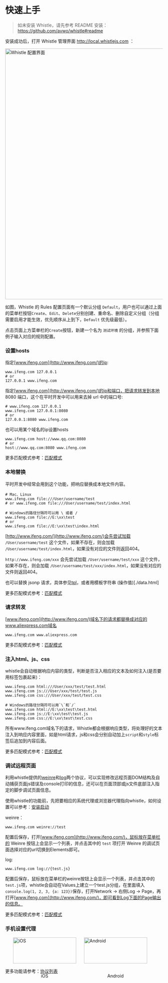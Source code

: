 # 快速上手
> 如未安装 Whistle，请先参考 README 安装：https://github.com/avwo/whistle#readme

安装成功后，打开 Whistle 管理界面 http://local.whistlejs.com ：

<img alt="Whistle 配置界面" width="800" src="https://user-images.githubusercontent.com/11450939/168982698-934a70c4-a482-4478-870a-a39921ceefcd.png">

如图，Whistle 的 Rules 配置页面有一个默认分组 `Default`，用户也可以通过上面的菜单栏按钮`Create`、`Edit`、`Delete`分别创建、重命名、删除自定义分组（分组需要启用才能生效，优先顺序从上到下，`Default` 优先级最低）。

点击页面上方菜单栏的`Create`按钮，新建一个名为 `测试环境` 的分组，并参照下面例子输入对应的规则配置。

### 设置hosts
指定[www.ifeng.com](http://www.ifeng.com/)的ip:

```
www.ifeng.com 127.0.0.1
# or
127.0.0.1 www.ifeng.com
```

指定[www.ifeng.com](http://www.ifeng.com/)的ip和端口，把请求转发到本地 8080 端口，这个在平时开发中可以用来去掉 url 中的端口号:

```
# www.ifeng.com 127.0.0.1
www.ifeng.com 127.0.0.1:8080
# or
127.0.0.1:8080 www.ifeng.com
```

也可以用某个域名的ip设置hosts

```
www.ifeng.com host://www.qq.com:8080
# or
host://www.qq.com:8080 www.ifeng.com
```
 更多匹配模式参考：[匹配模式](pattern.html)

### 本地替换

平时开发中经常会用到这个功能，把响应替换成本地文件内容。

```
# Mac、Linux
www.ifeng.com file:///User/username/test
# or www.ifeng.com file:///User/username/test/index.html

# Windows的路径分隔符可以用 \ 或者 /
www.ifeng.com file://E:\xx\test
# or
www.ifeng.com file://E:\xx\test\index.html
```

[http://www.ifeng.com/](http://www.ifeng.com/)会先尝试加载 `/User/username/test` 这个文件，如果不存在，则会加载 `/User/username/test/index.html`，如果没有对应的文件则返回404。

`http://www.ifeng.com/xxx` 会先尝试加载 `/User/username/test/xxx` 这个文件，如果不存在，则会加载 `/User/username/test/xxx/index.html`，如果没有对应的文件则返回404。

也可以替换 jsonp 请求，具体参见[tpl](rules/rule/tpl.html)，或者用模板字符串 (操作值)[./data.html]

更多匹配模式参考：[匹配模式](pattern.html)

### 请求转发

[www.ifeng.com](http://www.ifeng.com/)域名下的请求都替换成对应的www.aliexpress.com域名

```
www.ifeng.com www.aliexpress.com
```

更多匹配模式参考：[匹配模式](pattern.html)

### 注入html、js、css
whistle会自动根据响应内容的类型，判断是否注入相应的文本及如何注入(是否要用标签包裹起来)：
```
www.ifeng.com html:///User/xxx/test/test.html
www.ifeng.com js:///User/xxx/test/test.js
www.ifeng.com css:///User/xxx/test/test.css

# Windows的路径分隔符可以用`\`和`/`
www.ifeng.com html://E:\xx\test\test.html
www.ifeng.com js://E:\xx\test\test.js
www.ifeng.com css://E:\xx\test\test.css
```

所有www.ifeng.com域名下的请求，Whistle都会根据响应类型，将处理好的文本注入到响应内容里面，如是html请求，js和css会分别自动加上`script`和`style`标签后追加到内容后面。

更多匹配模式参考：[匹配模式](pattern.html)

### 调试远程页面

利用whistle提供的[weinre](rules/weinre.html)和[log](rules/log.html)两个协议，可以实现修改远程页面DOM结构及自动捕获页面js错误及console打印的信息，还可以在页面顶部或js文件底部注入指定的脚步调试页面信息。

使用whistle的功能前，先把要相应的系统代理或浏览器代理指向whistle，如何设置可以参考：[安装启动](install.html)

weinre：

```
www.ifeng.com weinre://test
```

配置后保存，打开[www.ifeng.com](http://www.ifeng.com/)，鼠标放在菜单栏的 Weinre 按钮上会显示一个列表，并点击其中的 `test` 项打开 Weinre 的调试页面选择对应的url切换到Elements即可。

log:

```
www.ifeng.com log://{test.js}
```

配置后保存，鼠标放在菜单栏的weinre按钮上会显示一个列表，并点击其中的`test.js`项，whistle会自动在Values上建立一个test.js分组，在里面填入`console.log(1, 2, 3, {a: 123})`保存，打开Network -> 右侧Log -> Page，再打开[www.ifeng.com](http://www.ifeng.com/)，即可看到Log下面的Page输出的信息。

更多匹配模式参考：[匹配模式](pattern.html)
### 手机设置代理

<div style="display:-webkit-box;display:flex;">
  <div style="display:inline-block;width:40%;margin-left:5%;">
    <img src="img/iOS_proxy_settings.png" alt="iOS" style="display:block;width:100%;">
    <br>
    <p style="text-align:center">iOS</p>
  </div>
  <div style="display:inline-block;width:40%;margin-left:5%;">
    <img src="img/Android_proxy.png" alt="Android" style="display:block;width:100%;">
    <br>
    <p style="text-align:center">Android</p>
  </div>
</div>


更多功能请参考：[协议列表](rules/index.html)
